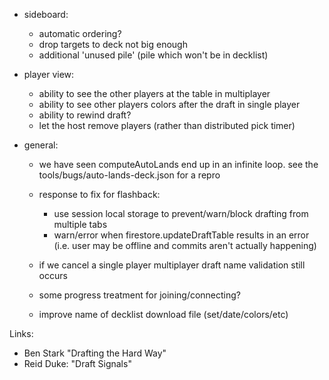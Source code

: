 
  
- sideboard:

    - automatic ordering?
    - drop targets to deck not big enough
    - additional 'unused pile' (pile which won't be in decklist) 


- player view:

    - ability to see the other players at the table in multiplayer
    - ability to see other players colors after the draft in single player
    - ability to rewind draft?
    - let the host remove players (rather than distributed pick timer)

- general:

    - we have seen computeAutoLands end up in an infinite loop. see the
      tools/bugs/auto-lands-deck.json for a repro
 
    - response to fix for flashback: 
        - use session local storage to prevent/warn/block drafting from multiple tabs
        - warn/error when firestore.updateDraftTable results in an error (i.e. user
          may be offline and commits aren't actually happening)

    - if we cancel a single player multiplayer draft name validation still occurs
    - some progress treatment for joining/connecting?
    - improve name of decklist download file (set/date/colors/etc)

Links:

- Ben Stark "Drafting the Hard Way"
- Reid Duke: "Draft Signals"

